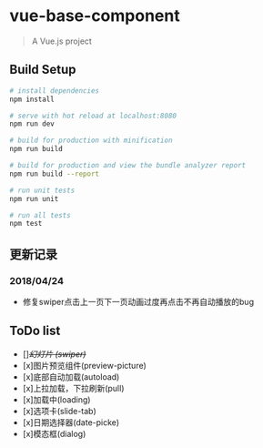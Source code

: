 # vue-base-component

> A Vue.js project

## Build Setup

``` bash
# install dependencies
npm install

# serve with hot reload at localhost:8080
npm run dev

# build for production with minification
npm run build

# build for production and view the bundle analyzer report
npm run build --report

# run unit tests
npm run unit

# run all tests
npm test
```
## 更新记录

### 2018/04/24
- 修复swiper点击上一页下一页动画过度再点击不再自动播放的bug

## ToDo list

- []~~<i>幻灯片 (swiper)</i>~~
- [x]图片预览组件(preview-picture)
- [x]底部自动加载(autoload)
- [x]上拉加载，下拉刷新(pull)
- [x]加载中(loading)
- [x]选项卡(slide-tab)
- [x]日期选择器(date-picke)
- [x]模态框(dialog)
